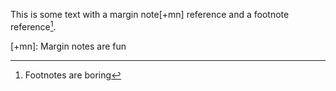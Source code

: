 This is some text with a margin note[+mn] reference and a footnote reference[^fn].

[+mn]: Margin notes are fun

[^fn]: Footnotes are boring
